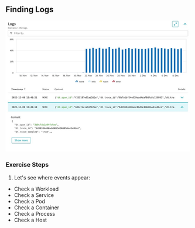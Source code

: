 ## Finding Logs

![logs](../../../assets/images/k8slogs3.jpg)

### Exercise Steps

1. Let's see where events appear: ​

* Check a Workload​
* Check a Service​
* Check a Pod​
* Check a Container
* Check a Process
* Check a Host
